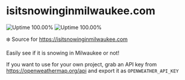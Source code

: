 # isitsnowinginmilwaukee.com

![Uptime 100.00%](https://img.shields.io/endpoint?url=https%3A%2F%2Fraw.githubusercontent.com%2Fbradp%2Fuptime%2Fmaster%2Fapi%2Fis-it-snowing-in-milwaukee-com%2Fuptime.json) ![Uptime 100.00%](https://img.shields.io/endpoint?url=https%3A%2F%2Fraw.githubusercontent.com%2Fbradp%2Fuptime%2Fmaster%2Fapi%2Fis-it-snowing-in-milwaukee-com%2Fresponse-time.json)

:snowflake: Source for https://isitsnowinginmilwaukee.com

Easily see if it is snowing in Milwaukee or not!

If you want to use for your own project, grab an API key from https://openweathermap.org/api and export it as `OPENWEATHER_API_KEY`
